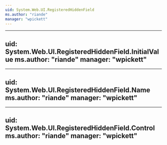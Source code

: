```yaml
---
uid: System.Web.UI.RegisteredHiddenField
ms.author: "riande"
manager: "wpickett"
---
```


---
uid: System.Web.UI.RegisteredHiddenField.InitialValue
ms.author: "riande"
manager: "wpickett"
---

---
uid: System.Web.UI.RegisteredHiddenField.Name
ms.author: "riande"
manager: "wpickett"
---

---
uid: System.Web.UI.RegisteredHiddenField.Control
ms.author: "riande"
manager: "wpickett"
---
